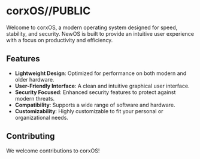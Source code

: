 # corxOS//PUBLIC

Welcome to corxOS, a modern operating system designed for speed, stability, and security. NewOS is built to provide an intuitive user experience with a focus on productivity and efficiency.

## Features

- **Lightweight Design**: Optimized for performance on both modern and older hardware.
- **User-Friendly Interface**: A clean and intuitive graphical user interface.
- **Security Focused**: Enhanced security features to protect against modern threats.
- **Compatibility**: Supports a wide range of software and hardware.
- **Customizability**: Highly customizable to fit your personal or organizational needs.

## Contributing

We welcome contributions to corxOS!
